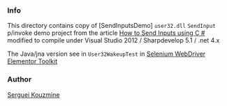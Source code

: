 ### Info

This directory contains copy of [SendInputsDemo] `user32.dll` `SendInput` p/invoke demo project from the article
[How to Send Inputs using C #](https://www.codeproject.com/Articles/5264831/How-to-Send-Inputs-using-Csharp) modified to compile under Visual Studio 2012 / Sharpdevelop 5.1 / .net 4.x

The Java/jna version see in `User32WakeupTest` in [Selenium WebDriver Elementor Toolkit](https://github.com/sergueik/SWET)

### Author
[Serguei Kouzmine](kouzmine_serguei@yahoo.com)
